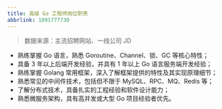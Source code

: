 ```yaml
---
title: 高级 Go 工程师岗位职责
abbrlink: 1891777730
---
```


> 数据来源：主流招聘网站、一线公司 JD

- 熟练掌握 Go 语言，熟悉 Goroutine、Channel、锁、GC 等核心特性；
- 具备 3 年以上后端开发经验，并具有 1 年以上 Go 语言服务端开发经验；
- 熟练掌握 Golang 常用框架，深入了解框架提供的特性及其实现原理细节；
- 熟悉常见的中间件技术，包括但不限于 MySQL、RPC、MQ、Redis 等；
- 了解分布式技术，具备扎实的工程经验和软件设计能力；
- 熟悉微服务架构，具有高并发或大型 Go 项目经验者优先。
